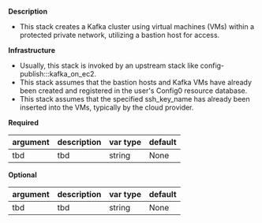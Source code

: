 **Description**

  - This stack creates a Kafka cluster using virtual machines (VMs) within a protected private network, utilizing a bastion host for access.

**Infrastructure**

  - Usually, this stack is invoked by an upstream stack like config-publish:::kafka_on_ec2.
  - This stack assumes that the bastion hosts and Kafka VMs have already been created and registered in the user's Config0 resource database.
  - This stack assumes that the specified ssh_key_name has already been inserted into the VMs, typically by the cloud provider.

**Required**

| argument               | description                                                                    | var type | default      |
|------------------------|--------------------------------------------------------------------------------| -------- | ------------ |
| tbd                    | tbd                                              | string   | None         |

**Optional**

| argument               | description                                                                    | var type | default      |
|------------------------|--------------------------------------------------------------------------------| -------- | ------------ |
| tbd                    | tbd                                              | string   | None         |
